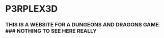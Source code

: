 # P3RPLEX3D #
### THIS IS A WEBSITE FOR A DUNGEONS AND DRAGONS GAME ### NOTHING TO SEE HERE REALLY ###
<p></p>
